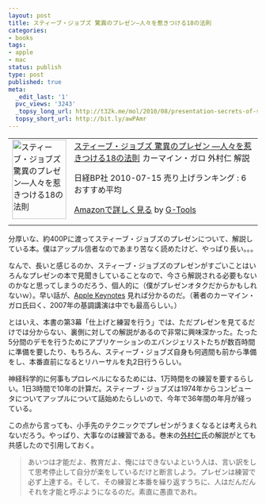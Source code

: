 ```yaml
---
layout: post
title: スティーブ・ジョブズ 驚異のプレゼン―人々を惹きつける18の法則
categories:
- books
tags:
- apple
- mac
status: publish
type: post
published: true
meta:
  _edit_last: '1'
  pvc_views: '3243'
  _topsy_long_url: http://t32k.me/mol/2010/08/presentation-secrets-of-steve-job/
  topsy_short_url: http://bit.ly/awPAmr
---
```

<table border="0" cellpadding="5">
<tbody>
<tr>
<td valign="top"><a href="http://www.amazon.co.jp/exec/obidos/ASIN/482224816X/warikiru-22/ref=nosim/" target="_blank"><img class="fig" src="http://ecx.images-amazon.com/images/I/51tl5zsDJbL._SL160_.jpg" border="0" alt="スティーブ・ジョブズ 驚異のプレゼン―人々を惹きつける18の法則" width="109" height="160" /></a></td>
<td valign="top"><span><a href="http://www.amazon.co.jp/%E3%82%B9%E3%83%86%E3%82%A3%E3%83%BC%E3%83%96%E3%83%BB%E3%82%B8%E3%83%A7%E3%83%96%E3%82%BA-%E9%A9%9A%E7%95%B0%E3%81%AE%E3%83%97%E3%83%AC%E3%82%BC%E3%83%B3%E2%80%95%E4%BA%BA%E3%80%85%E3%82%92%E6%83%B9%E3%81%8D%E3%81%A4%E3%81%91%E3%82%8B18%E3%81%AE%E6%B3%95%E5%89%87-%E3%82%AB%E3%83%BC%E3%83%9E%E3%82%A4%E3%83%B3%E3%83%BB%E3%82%AC%E3%83%AD/dp/482224816X%3FSubscriptionId%3D15SMZCTB9V8NGR2TW082%26tag%3Dwarikiru-22%26linkCode%3Dxm2%26camp%3D2025%26creative%3D165953%26creativeASIN%3D482224816X" target="_blank">スティーブ・ジョブズ 驚異のプレゼン
―人々を惹きつける18の法則</a><img style="border: none;" src="http://www.assoc-amazon.jp/e/ir?t=warikiru-22&amp;l=ur2&amp;o=9" alt="" width="1" height="1" />
カーマイン・ガロ 外村仁 解説 </span>

<span>日経BP社  2010-07-15
売り上げランキング : 6
おすすめ平均  <img src="http://g-images.amazon.com/images/G/01/detail/stars-5-0.gif" alt="" /></span>

<span><a href="http://www.amazon.co.jp/%E3%82%B9%E3%83%86%E3%82%A3%E3%83%BC%E3%83%96%E3%83%BB%E3%82%B8%E3%83%A7%E3%83%96%E3%82%BA-%E9%A9%9A%E7%95%B0%E3%81%AE%E3%83%97%E3%83%AC%E3%82%BC%E3%83%B3%E2%80%95%E4%BA%BA%E3%80%85%E3%82%92%E6%83%B9%E3%81%8D%E3%81%A4%E3%81%91%E3%82%8B18%E3%81%AE%E6%B3%95%E5%89%87-%E3%82%AB%E3%83%BC%E3%83%9E%E3%82%A4%E3%83%B3%E3%83%BB%E3%82%AC%E3%83%AD/dp/482224816X%3FSubscriptionId%3D15SMZCTB9V8NGR2TW082%26tag%3Dwarikiru-22%26linkCode%3Dxm2%26camp%3D2025%26creative%3D165953%26creativeASIN%3D482224816X" target="_blank">Amazonで詳しく見る</a></span> <span>by <a href="http://www.goodpic.com/mt/aws/index.html">G-Tools</a></span></td>
</tr>
</tbody>
</table>
分厚いな、約400Pに渡ってスティーブ・ジョブズのプレゼンについて、解説している本。僕はアップル信者なのであまり苦なく読めたけど、やっぱり長い。。。

<!--more-->

なんで、長いと感じるのか、スティーブ・ジョブズのプレゼンがすごいことはいろんなプレゼンの本で見聞きしていることなので、今さら解説される必要もないのかなと思ってしまうのだろう、個人的に（僕がプレゼンオタクだからかもしれないｗ）。早い話が、<a href="http://itunes.apple.com/jp/podcast/apple-keynotes/id275834665">Apple Keynotes</a> 見れば分かるのだ。（著者のカーマイン・ガロ氏曰く、2007年の基調講演は中でも最高らしい。）

とはいえ、本書の第3幕「仕上げと練習を行う」では、ただプレゼンを見てるだけでは分からない、裏側に対しての解説があるので非常に興味深かった。たった5分間のデモを行うためにアプリケーションのエバンジェリストたちが数百時間に準備を要したり、もちろん、スティーブ・ジョブズ自身も何週間も前から準備をし、本番直前になるとリハーサルを丸2日行うらしい。

神経科学的に何事もプロレベルになるためには、1万時間をの練習を要するらしい。1日3時間で10年の計算だ。スティーブ・ジョブズは1974年からコンピュータについてアップルについて話始めたらしいので、今年で36年間の年月が経っている。

この点から言っても、小手先のテクニックでプレゼンがうまくなるとは考えられないだろう。やっぱり、大事なのは練習である。巻末の<a href="http://twitter.com/hokayan">外村仁</a>氏の解説がとても共感したので引用しておく。
<blockquote>あいつは才能だよ、教育だよ、俺にはできないよという人は、言い訳をして思考停止して自分が楽をしているだけと断言しよう。プレゼンは練習で必ず上達する。そして、その練習と本番を繰り返すうちに、人はだんだんそれを才能と呼ぶようになるのだ。素直に愚直であれ。</blockquote>
